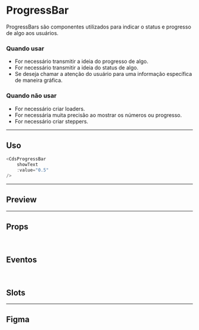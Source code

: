 # ProgressBar

ProgressBars são componentes utilizados para indicar o status e progresso de algo aos usuários.

### Quando usar

- For necessário transmitir a ideia do progresso de algo.
- For necessário transmitir a ideia do status de algo.
- Se deseja chamar a atenção do usuário para uma informação específica de maneira gráfica.

### Quando não usar

- For necessário criar loaders.
- For necessária muita precisão ao mostrar os números ou progresso.
- For necessário criar steppers.

---

## Uso

```js
<CdsProgressBar
	showText
	:value="0.5"
/>
```

---

## Preview

<PreviewBuilder
	:args
	:component="CdsProgressBar"
	:events="cdsProgressBarEvents"
/>

---

## Props

<APITable
	name="ProgressBar"
	section="props"
/>
<br />

## Eventos

<APITable
	name="ProgressBar"
	section="events"
/>
<br />

## Slots

<APITable
	name="ProgressBar"
	section="slots"
/>

---

## Figma

<FigmaFrame
	src="https://embed.figma.com/design/J5fTswomlHu7RXk1gwbUq6/Cuida?node-id=2040-370&embed-host=share"
/>

<script setup>
import { ref } from 'vue';
const args = ref({});
import CdsProgressBar from '@/components/ProgressBar.vue';

const cdsProgressBarEvents = [];
</script>
